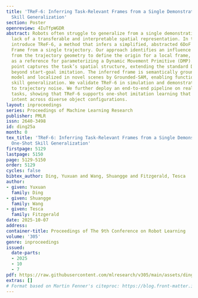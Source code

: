 ```yaml
---
title: 'TReF-6: Inferring Task-Relevant Frames from a Single Demonstration for One-Shot
  Skill Generalization'
section: Poster
openreview: 4IuTfpWGDR
abstract: Robots often struggle to generalize from a single demonstration due to the
  lack of a transferable and interpretable spatial representation. In this work, we
  introduce TReF-6, a method that infers a simplified, abstracted 6DoF Task-Relevant
  Frame from a single trajectory. Our approach identifies an influence point purely
  from the trajectory geometry to define the origin for a local frame, which serves
  as a reference for parameterizing a Dynamic Movement Primitive (DMP). This influence
  point captures the task’s spatial structure, extending the standard DMP formulation
  beyond start-goal imitation. The inferred frame is semantically grounded via a vision-language
  model and localized in novel scenes by Grounded-SAM, enabling functionally consistent
  skill generalization. We validate TReF-6 in simulation and demonstrate robustness
  to trajectory noise. We further deploy an end-to-end pipeline on real-world manipulation
  tasks, showing that TReF-6 supports one-shot imitation learning that preserves task
  intent across diverse object configurations.
layout: inproceedings
series: Proceedings of Machine Learning Research
publisher: PMLR
issn: 2640-3498
id: ding25a
month: 0
tex_title: 'TReF-6: Inferring Task-Relevant Frames from a Single Demonstration for
  One-Shot Skill Generalization'
firstpage: 5129
lastpage: 5150
page: 5129-5150
order: 5129
cycles: false
bibtex_author: Ding, Yuxuan and Wang, Shuangge and Fitzgerald, Tesca
author:
- given: Yuxuan
  family: Ding
- given: Shuangge
  family: Wang
- given: Tesca
  family: Fitzgerald
date: 2025-10-07
address:
container-title: Proceedings of The 9th Conference on Robot Learning
volume: '305'
genre: inproceedings
issued:
  date-parts:
  - 2025
  - 10
  - 7
pdf: https://raw.githubusercontent.com/mlresearch/v305/main/assets/ding25a/ding25a.pdf
extras: []
# Format based on Martin Fenner's citeproc: https://blog.front-matter.io/posts/citeproc-yaml-for-bibliographies/
---
```

